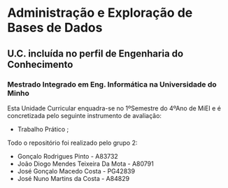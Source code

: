 # Administração e Exploração de Bases de Dados
## U.C. incluída no perfil de Engenharia do Conhecimento
### Mestrado Integrado em Eng. Informática na Universidade do Minho 

Esta Unidade Curricular enquadra-se no 1ºSemestre do 4ºAno de MiEI e é concretizada pelo seguinte instrumento de avaliação:
  * Trabalho Prático ;
  

Todo o repositório foi realizado pelo grupo 2:
  * Gonçalo Rodrigues Pinto - A83732
  * João Diogo Mendes Teixeira Da Mota - A80791
  * José Gonçalo Macedo Costa - PG42839
  * José Nuno Martins da Costa - A84829

